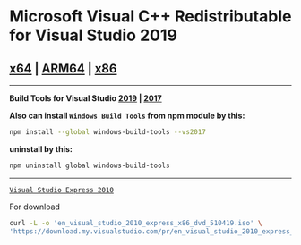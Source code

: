 # Microsoft Visual C++ Redistributable for Visual Studio 2019
## [x64](https://aka.ms/vs/16/release/VC_redist.x64.exe) | [ARM64](https://aka.ms/vs/16/release/VC_redist.arm64.exe) | [x86](https://aka.ms/vs/16/release/VC_redist.x86.exe)
***
**Build Tools for Visual Studio [2019](https://download.visualstudio.microsoft.com/download/pr/1192d0de-5c6d-4274-b64d-c387185e4f45/605089bf72da4da4d27eb0cfcec569ed61f5cf5671aa6d3dece1487abfd62cab/vs_BuildTools.exe) | [2017](https://download.visualstudio.microsoft.com/download/pr/653e10c9-d650-464b-a0b0-f211bb0c7c32/ce78a99572710c75aa8a209d771c54f98513c8f5cfe4bad9a661fb1a3298bf50/vs_BuildTools.exe)**

**Also can install `Windows Build Tools` from npm module by this:**
``` bash
npm install --global windows-build-tools --vs2017
```
**uninstall by this:**
``` bash
npm uninstall global windows-build-tools
```
***
[`Visual Studio Express 2010`](https://download.my.visualstudio.com/pr/en_visual_studio_2010_express_x86_dvd_510419.iso?t=e9342239-1935-4cfa-b4df-0b6bacafd391&e=1624405502&h=9bc2c1aa791aa48ecfd1a481f27400d8&su=1)

For download
``` bash
curl -L -o 'en_visual_studio_2010_express_x86_dvd_510419.iso' \
'https://download.my.visualstudio.com/pr/en_visual_studio_2010_express_x86_dvd_510419.iso?t=e9342239-1935-4cfa-b4df-0b6bacafd391&e=1624405502&h=9bc2c1aa791aa48ecfd1a481f27400d8&su=1'
```
